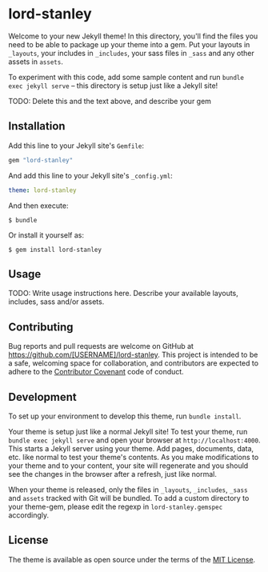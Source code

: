 # lord-stanley

Welcome to your new Jekyll theme! In this directory, you'll find the files you need to be able to package up your theme into a gem. Put your layouts in `_layouts`, your includes in `_includes`, your sass files in `_sass` and any other assets in `assets`.

To experiment with this code, add some sample content and run `bundle exec jekyll serve` – this directory is setup just like a Jekyll site!

TODO: Delete this and the text above, and describe your gem

## Installation

Add this line to your Jekyll site's `Gemfile`:

```ruby
gem "lord-stanley"
```

And add this line to your Jekyll site's `_config.yml`:

```yaml
theme: lord-stanley
```

And then execute:

    $ bundle

Or install it yourself as:

    $ gem install lord-stanley

## Usage

TODO: Write usage instructions here. Describe your available layouts, includes, sass and/or assets.

## Contributing

Bug reports and pull requests are welcome on GitHub at https://github.com/[USERNAME]/lord-stanley. This project is intended to be a safe, welcoming space for collaboration, and contributors are expected to adhere to the [Contributor Covenant](https://www.contributor-covenant.org/) code of conduct.

## Development

To set up your environment to develop this theme, run `bundle install`.

Your theme is setup just like a normal Jekyll site! To test your theme, run `bundle exec jekyll serve` and open your browser at `http://localhost:4000`. This starts a Jekyll server using your theme. Add pages, documents, data, etc. like normal to test your theme's contents. As you make modifications to your theme and to your content, your site will regenerate and you should see the changes in the browser after a refresh, just like normal.

When your theme is released, only the files in `_layouts`, `_includes`, `_sass` and `assets` tracked with Git will be bundled.
To add a custom directory to your theme-gem, please edit the regexp in `lord-stanley.gemspec` accordingly.

## License

The theme is available as open source under the terms of the [MIT License](https://opensource.org/licenses/MIT).
